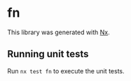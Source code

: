 # fn

This library was generated with [Nx](https://nx.dev).

## Running unit tests

Run `nx test fn` to execute the unit tests.
